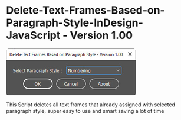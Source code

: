 # Delete-Text-Frames-Based-on-Paragraph-Style-InDesign-JavaScript - Version 1.00


![userinterface](https://github.com/medos20/Delete-Text-Frames-Based-on-Paragraph-Style-InDesign-JavaScript/blob/main/deletePS-tf.jpg)

This Script deletes all text frames that already assigned with selected paragraph style, super easy to use and smart saving a lot of time
